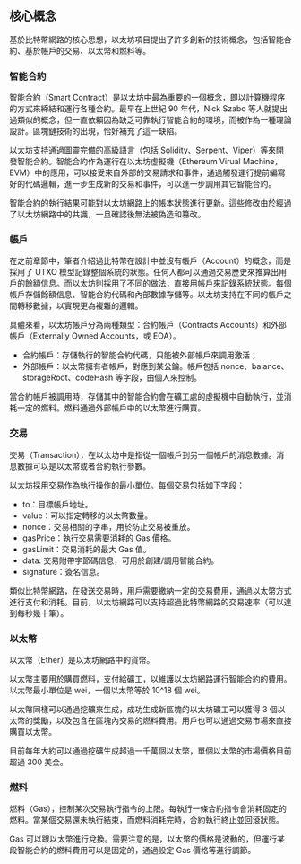 ## 核心概念

基於比特幣網路的核心思想，以太坊項目提出了許多創新的技術概念，包括智能合約、基於帳戶的交易、以太幣和燃料等。

### 智能合約

智能合約（Smart Contract）是以太坊中最為重要的一個概念，即以計算機程序的方式來締結和運行各種合約。最早在上世紀 90 年代，Nick Szabo 等人就提出過類似的概念，但一直依賴因為缺乏可靠執行智能合約的環境，而被作為一種理論設計。區塊鏈技術的出現，恰好補充了這一缺陷。

以太坊支持通過圖靈完備的高級語言（包括 Solidity、Serpent、Viper）等來開發智能合約。智能合約作為運行在以太坊虛擬機（Ethereum Virual Machine，EVM）中的應用，可以接受來自外部的交易請求和事件，通過觸發運行提前編寫好的代碼邏輯，進一步生成新的交易和事件，可以進一步調用其它智能合約。

智能合約的執行結果可能對以太坊網路上的帳本狀態進行更新。這些修改由於經過了以太坊網路中的共識，一旦確認後無法被偽造和篡改。

### 帳戶

在之前章節中，筆者介紹過比特幣在設計中並沒有帳戶（Account）的概念，而是採用了 UTXO 模型記錄整個系統的狀態。任何人都可以通過交易歷史來推算出用戶的餘額信息。而以太坊則採用了不同的做法，直接用帳戶來記錄系統狀態。每個帳戶存儲餘額信息、智能合約代碼和內部數據存儲等。以太坊支持在不同的帳戶之間轉移數據，以實現更為複雜的邏輯。

具體來看，以太坊帳戶分為兩種類型：合約帳戶（Contracts Accounts）和外部帳戶（Externally Owned Accounts，或 EOA）。

* 合約帳戶：存儲執行的智能合約代碼，只能被外部帳戶來調用激活；
* 外部帳戶：以太幣擁有者帳戶，對應到某公鑰。帳戶包括 nonce、balance、storageRoot、codeHash 等字段，由個人來控制。

當合約帳戶被調用時，存儲其中的智能合約會在礦工處的虛擬機中自動執行，並消耗一定的燃料。燃料通過外部帳戶中的以太幣進行購買。

### 交易

交易（Transaction），在以太坊中是指從一個帳戶到另一個帳戶的消息數據。消息數據可以是以太幣或者合約執行參數。

以太坊採用交易作為執行操作的最小單位。每個交易包括如下字段：

* to：目標帳戶地址。
* value：可以指定轉移的以太幣數量。
* nonce：交易相關的字串，用於防止交易被重放。
* gasPrice：執行交易需要消耗的 Gas 價格。
* gasLimit：交易消耗的最大 Gas 值。
* data: 交易附帶字節碼信息，可用於創建/調用智能合約。
* signature：簽名信息。

類似比特幣網路，在發送交易時，用戶需要繳納一定的交易費用，通過以太幣方式進行支付和消耗。目前，以太坊網路可以支持超過比特幣網路的交易速率（可以達到每秒幾十筆）。

### 以太幣

以太幣（Ether）是以太坊網路中的貨幣。

以太幣主要用於購買燃料，支付給礦工，以維護以太坊網路運行智能合約的費用。以太幣最小單位是 wei，一個以太幣等於 10^18 個 wei。

以太幣同樣可以通過挖礦來生成，成功生成新區塊的以太坊礦工可以獲得 3 個以太幣的獎勵，以及包含在區塊內交易的燃料費用。用戶也可以通過交易市場來直接購買以太幣。

目前每年大約可以通過挖礦生成超過一千萬個以太幣，單個以太幣的市場價格目前超過 300 美金。

### 燃料

燃料（Gas），控制某次交易執行指令的上限。每執行一條合約指令會消耗固定的燃料。當某個交易還未執行結束，而燃料消耗完時，合約執行終止並回滾狀態。

Gas 可以跟以太幣進行兌換。需要注意的是，以太幣的價格是波動的，但運行某段智能合約的燃料費用可以是固定的，通過設定 Gas 價格等進行調節。
